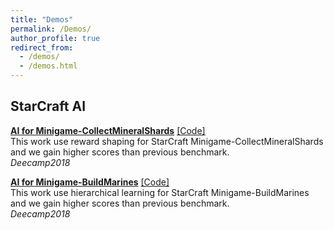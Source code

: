 ```yaml
---
title: "Demos"
permalink: /Demos/
author_profile: true
redirect_from: 
  - /demos/
  - /demos.html
---
```


## StarCraft AI

<b>[AI for Minigame-CollectMineralShards](http://106.14.220.219/SC_AI_for_Minigame-CollectMineralShards.mp4)</b> [[Code]](https://github.com/Ericonaldo/pysc2-rl-agent)<br>
This work use reward shaping for StarCraft Minigame-CollectMineralShards and we gain higher scores than previous benchmark.<br>
<i>Deecamp2018</i>

<b>[AI for Minigame-BuildMarines](http://106.14.220.219/SC_AI_for_Minigame-BuildMarines.mp4)</b> [[Code]](https://github.com/Ericonaldo/pysc2_minimap_agents)<br>
This work use hierarchical learning for StarCraft Minigame-BuildMarines and we gain higher scores than previous benchmark.<br>
<i>Deecamp2018</i>